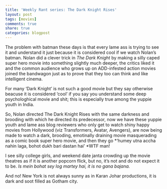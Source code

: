 ```yaml
---
title: 'Weekly Rant series: The Dark Knight Rises'
layout: post
tags: [movies]
comments: true
share: true
categories: blogpost
---
```

The problem with batman these days is that every lame ass is trying to see it and understand it just because it is considered cool if we watch Nolan&#8217;s batman. Nolan did a clever trick in *The Dark Knight* by making a silly caped super hero movie into something slightly much deeper, the critics liked it and the common audience who grows up on ADD-infested action movies joined the bandwagon just as to prove that they too can think and like intelligent cinema.

For many &#8216;Dark Knight&#8217; is not such a good movie but they say otherwise beacuse it is considered &#8216;cool&#8217; if you say you understand some deep psychologhical movie and shit; this is especially true among the yuppie youth in India.

So, Nolan directed The Dark Knight Rises with the same darkness and brooding with which he directed its predecessor, now we have these yuppie youth and lame ass blog reviewers who only get to watch shiny happy movies from Hollywood (viz Transformers, Avatar, Avengers), are now being made to watch a dark, brooding, emotinally draining movie masquerading as a comic book super hero movie, and then they go *&#8216;humey utna accha nahin laga, bohot dukh bari dastan hai&#8217; *WTF man!

I see silly college girls, and weekend date janta crowding up the movie theatres as if it is another popcorn flick, but no, it&#8217;s not and do not expect it to be. *Is mein bohat sey log martey hai, it is no gana bajana.*

And no! New York is not always sunny as in Karan Johar productions, it is dark and soot filled as Gotham city.